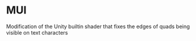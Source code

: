 # MUI
Modification of the Unity builtin shader that fixes the edges of quads being visible on text characters 
